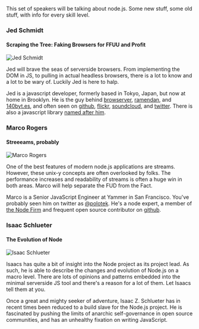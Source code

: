 This set of speakers will be talking about node.js. Some new stuff, some old stuff, with info
for every skill level.

### Jed Schmidt
#### Scraping the Tree: Faking Browsers for FFUU and Profit

![Jed Schmidt](http://f.cl.ly/items/0a2l351m0f1L2x053m1D/jed.jpg)

Jed will brave the seas of serverside browsers. From implementing the DOM
in JS, to pulling in actual headless browsers, there is a lot to know
and a lot to be wary of. Luckily Jed is here to halp.

Jed is a javascript developer, formerly based in Tokyo, Japan, but now at home in Brooklyn. He is
the guy behind [browserver](http://browserver.org/), [ramendan](http://2011.ramendan.com/), and
[140byt.es](http://www.140byt.es/), and often seen on [github](https://github.com/jed),
[flickr](http://www.flickr.com/photos/tr4nslator), [soundcloud](https://soundcloud.com/jedschmidt),
and [twitter](https://twitter.com/jedschmidt). There is also a javascript library
[named after him](http://jedtoolkit.org/).

### Marco Rogers
#### Streeeams, probably

![Marco Rogers](https://si0.twimg.com/profile_images/3435254530/8c8dd7cd2f54196bd70b03445216a3de.jpeg)

One of the best features of modern node.js applications are streams. However, these unix-y concepts
are often overlooked by folks. The performance increases and readability of streams is often a huge
win in both areas. Marco will help separate the FUD from the Fact.

Marco is a Senior JavaScript Engineer at Yammer in San Francisco. You've probably seen him on twitter
as [@polotek](https://twitter.com/polotek). He's a node expert, a member of
[the Node Firm](http://thenodefirm.com/) and frequent open source contributor on [github](https://github.com/polotek).

### Isaac Schlueter
#### The Evolution of Node

![Isaac Schlueter](https://lh3.googleusercontent.com/-e6KpUGeCYJ8/ThSfLtD3ngI/AAAAAAAAAFE/SvlTXlJN8fc/s160/isaacs-talking.jpeg)

Isaacs has quite a bit of insight into the Node project as its project lead. As such, he is able to
describe the changes and evolution of Node.js on a macro level. There are lots of opinions and patterns
embedded into the minimal serverside JS tool and there's a reason for a lot of them. Let Isaacs tell them
at you.

Once a great and mighty seeker of adventure, Isaac Z. Schlueter has in recent times been reduced to a build
slave for the Node.js project. He is fascinated by pushing the limits of anarchic self-governance in open
source communities, and has an unhealthy fixation on writing JavaScript.

